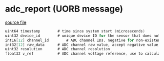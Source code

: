 # adc_report (UORB message)



[source file](https://github.com/PX4/PX4-Autopilot/blob/main/msg/adc_report.msg)

```c
uint64 timestamp        # time since system start (microseconds)
uint32 device_id        # unique device ID for the sensor that does not change between power cycles
int16[12] channel_id        # ADC channel IDs, negative for non-existent, TODO: should be kept same as array index
int32[12] raw_data      # ADC channel raw value, accept negative value, valid if channel ID is positive
uint32 resolution       # ADC channel resolution
float32 v_ref           # ADC channel voltage reference, use to calculate LSB voltage(lsb=scale/resolution)

```
